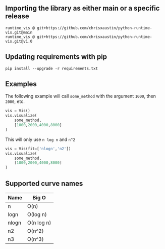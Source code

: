 
## Importing the library as either main or a specific release
```requirements
runtime_vis @ git+https://github.com/chrisxaustin/python-runtime-vis.git@main
runtime_vis @ git+https://github.com/chrisxaustin/python-runtime-vis.git@v1.0
```

## Updating requirements with pip
```shell
pip install --upgrade -r requirements.txt
```

## Examples

The following example will call `some_method` with the argument `1000`,  then `2000`, etc.
```python
vis = Vis()
vis.visualize(
    some_method,
    [1000,2000,4000,8000]
)
```

This will only use `n log n` and `n^2`
```python
vis = Vis(fit=['nlogn','n2'])
vis.visualize(
    some_method,
    [1000,2000,4000,8000]
)
```

## Supported curve names

| Name  | Big O     |
|-------|-----------|
| n     | O(n)      |
| logn  | O(log n)  |
| nlogn | O(n log n)|
| n2    | O(n^2)    |
| n3    | O(n^3)    |

